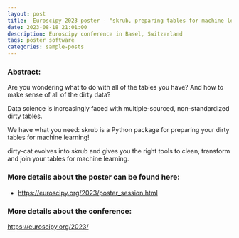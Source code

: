```yaml
---
layout: post
title:  Euroscipy 2023 poster - "skrub, preparing tables for machine learning"
date: 2023-08-18 21:01:00
description: Euroscipy conference in Basel, Switzerland
tags: poster software
categories: sample-posts
---
```


### Abstract:
Are you wondering what to do with all of the tables you have? And how to make sense of all of the dirty data?

Data science is increasingly faced with multiple-sourced, non-standardized dirty tables.

We have what you need: skrub is a Python package for preparing your dirty tables for machine learning!

dirty-cat evolves into skrub and gives you the right tools to clean, transform and join your tables for machine learning.

### More details about the poster can be found here:
<ul>
    <li> <a href="https://euroscipy.org/2023/poster_session.html">https://euroscipy.org/2023/poster_session.html</a> </li>
</ul>

### More details about the conference:
<a href="https://euroscipy.org/2023/">https://euroscipy.org/2023/</a>
